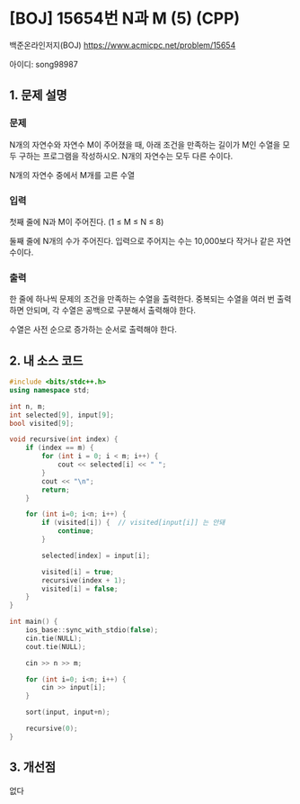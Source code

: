 # [BOJ] 15654번 N과 M (5) (CPP)


백준온라인저지(BOJ) https://www.acmicpc.net/problem/15654


아이디: song98987


## 1. 문제 설명

### 문제
N개의 자연수와 자연수 M이 주어졌을 때, 아래 조건을 만족하는 길이가 M인 수열을 모두 구하는 프로그램을 작성하시오. N개의 자연수는 모두 다른 수이다.

N개의 자연수 중에서 M개를 고른 수열

### 입력
첫째 줄에 N과 M이 주어진다. (1 ≤ M ≤ N ≤ 8)

둘째 줄에 N개의 수가 주어진다. 입력으로 주어지는 수는 10,000보다 작거나 같은 자연수이다.

### 출력
한 줄에 하나씩 문제의 조건을 만족하는 수열을 출력한다. 중복되는 수열을 여러 번 출력하면 안되며, 각 수열은 공백으로 구분해서 출력해야 한다.

수열은 사전 순으로 증가하는 순서로 출력해야 한다.

## 2. 내 소스 코드

```c++
#include <bits/stdc++.h>
using namespace std;

int n, m;
int selected[9], input[9];
bool visited[9];

void recursive(int index) {
    if (index == m) {
        for (int i = 0; i < m; i++) {
            cout << selected[i] << " ";
        }
        cout << "\n";
        return;
    }

    for (int i=0; i<n; i++) {
        if (visited[i]) {  // visited[input[i]] 는 안돼
            continue;
        }

        selected[index] = input[i];

        visited[i] = true;
        recursive(index + 1);
        visited[i] = false;
    }
}

int main() {
    ios_base::sync_with_stdio(false);
    cin.tie(NULL);
    cout.tie(NULL);

    cin >> n >> m;

    for (int i=0; i<n; i++) {
        cin >> input[i];
    }

    sort(input, input+n);

    recursive(0);
}
```

## 3. 개선점

없다